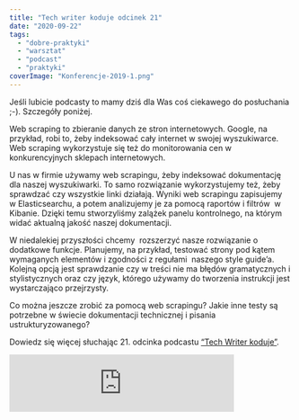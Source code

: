 ```yaml
---
title: "Tech writer koduje odcinek 21"
date: "2020-09-22"
tags:
  - "dobre-praktyki"
  - "warsztat"
  - "podcast"
  - "praktyki"
coverImage: "Konferencje-2019-1.png"
---
```


Jeśli lubicie podcasty to mamy dziś dla Was coś ciekawego do posłuchania ;-).
Szczegóły poniżej.

Web scraping to zbieranie danych ze stron internetowych. Google, na przykład,
robi to, żeby indeksować cały internet w swojej wyszukiwarce. Web scraping
wykorzystuje się też do monitorowania cen w konkurencyjnych sklepach
internetowych.

U nas w firmie używamy web scrapingu, żeby indeksować dokumentację dla naszej
wyszukiwarki. To samo rozwiązanie wykorzystujemy też, żeby sprawdzać czy
wszystkie linki działają. Wyniki web scrapingu zapisujemy  w Elasticsearchu, a
potem analizujemy je za pomocą raportów i filtrów  w Kibanie. Dzięki temu
stworzyliśmy zalążek panelu kontrolnego, na którym widać aktualną jakość naszej
dokumentacji.

W niedalekiej przyszłości chcemy  rozszerzyć nasze rozwiązanie o dodatkowe
funkcje. Planujemy, na przykład, testować strony pod kątem wymaganych elementów
i zgodności z regułami  naszego style guide’a. Kolejną opcją jest sprawdzanie
czy w treści nie ma błędów gramatycznych i stylistycznych oraz czy język,
którego używamy do tworzenia instrukcji jest wystarczająco przejrzysty.

Co można jeszcze zrobić za pomocą web scrapingu? Jakie inne testy są potrzebne w
świecie dokumentacji technicznej i pisania ustrukturyzowanego?

Dowiedz się więcej słuchając 21. odcinka
podcastu [“Tech Writer koduje”](https://techwriterkoduje.pl/).

<iframe className="wp-embedded-content" title="#21 Tech Writer zbiera informacje ze stron, czyli jak można wykorzystać web scraping by Tech Writer koduje" src="https://anchor.fm/docdeveloper/embed/episodes/21-Tech-Writer-zbiera-informacje-ze-stron--czyli-jak-mona-wykorzysta-web-scraping-ejj0ah#?secret=q0aOpXPuwv" width="400px" height="102px" frameBorder="0" scrolling="no" sandbox="allow-scripts" data-secret="q0aOpXPuwv" data-mce-fragment="1"></iframe>
